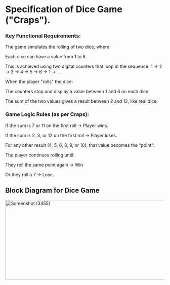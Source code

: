 # Specification of Dice Game ("Craps").
### Key Functional Requirements:
The game simulates the rolling of two dice, where:

Each dice can have a value from 1 to 6.

This is achieved using two digital counters that loop in the sequence:
1 → 2 → 3 → 4 → 5 → 6 → 1 → ...

When the player "rolls" the dice:

The counters stop and display a value between 1 and 6 on each dice.

The sum of the two values gives a result between 2 and 12, like real dice.

### Game Logic Rules (as per Craps):
If the sum is 7 or 11 on the first roll → Player wins.

If the sum is 2, 3, or 12 on the first roll → Player loses.

For any other result (4, 5, 6, 8, 9, or 10), that value becomes the “point”:

The player continues rolling until:

They roll the same point again → Win

Or they roll a 7 → Lose.    

## Block Diagram for Dice Game
<img width="622" height="252" alt="Screenshot (3455)" src="https://github.com/user-attachments/assets/cc971dfc-5575-4d0c-b779-ce2c96160841" />



